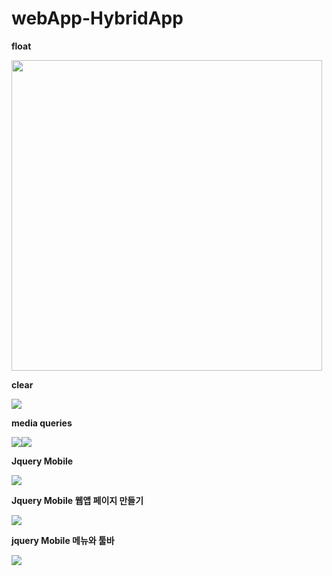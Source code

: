 # webApp-HybridApp
**float**

<img width="497" src="https://user-images.githubusercontent.com/31604976/73121587-f087f700-3fbe-11ea-9a92-fa8d2d23d4e4.png">

**clear**

<img src="https://user-images.githubusercontent.com/31604976/73122897-364bbc00-3fcd-11ea-8a63-0c015e6de6bd.png">

**media queries**

<img src="https://user-images.githubusercontent.com/31604976/73123232-3e0d5f80-3fd1-11ea-9af4-fc276de72113.png"><img src="https://user-images.githubusercontent.com/31604976/73123243-52e9f300-3fd1-11ea-8680-0c71dea85cf5.png">

**Jquery Mobile**

<img src="https://user-images.githubusercontent.com/31604976/73131928-df8ac480-4056-11ea-9d8d-d415156ad73b.png">

**Jquery Mobile 웹앱 페이지 만들기**

<img src="https://user-images.githubusercontent.com/31604976/73133179-7c099280-4068-11ea-868f-b54dbe249466.png">

**jquery Mobile 메뉴와 툴바**

<img src="https://user-images.githubusercontent.com/31604976/73133574-0e606500-406e-11ea-96c3-7f7805aee3b5.png">
